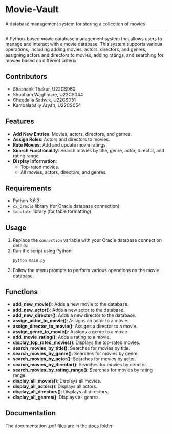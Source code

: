 # Movie-Vault
A database management system for storing a collection of movies

---

A Python-based movie database management system that allows users to manage and interact with a movie database. This system supports various operations, including adding movies, actors, directors, and genres, assigning actors and directors to movies, adding ratings, and searching for movies based on different criteria.

## Contributors
- Shashank Thakur, U22CS060
- Shubham Waghmare, U22CS044
- Cheedalla Sathvik, U22CS031
- Kambalapally Aryan, U22CS054


## Features

- **Add New Entries**: Movies, actors, directors, and genres.
- **Assign Roles**: Actors and directors to movies.
- **Rate Movies**: Add and update movie ratings.
- **Search Functionality**: Search movies by title, genre, actor, director, and rating range.
- **Display Information**:
  - Top-rated movies.
  - All movies, actors, directors, and genres.

## Requirements

- Python 3.6.3
- `cx_Oracle` library (for Oracle database connection)
- `tabulate` library (for table formatting)

## Usage

1. Replace the `connection` variable with your Oracle database connection details.
2. Run the script using Python:
   ```bash
   python main.py
   ```
3. Follow the menu prompts to perform various operations on the movie database.

## Functions

- **add_new_movie()**: Adds a new movie to the database.
- **add_new_actor()**: Adds a new actor to the database.
- **add_new_director()**: Adds a new director to the database.
- **assign_actor_to_movie()**: Assigns an actor to a movie.
- **assign_director_to_movie()**: Assigns a director to a movie.
- **assign_genre_to_movie()**: Assigns a genre to a movie.
- **add_movie_rating()**: Adds a rating to a movie.
- **display_top_rated_movies()**: Displays the top-rated movies.
- **search_movies_by_title()**: Searches for movies by title.
- **search_movies_by_genre()**: Searches for movies by genre.
- **search_movies_by_actor()**: Searches for movies by actor.
- **search_movies_by_director()**: Searches for movies by director.
- **search_movies_by_rating_range()**: Searches for movies by rating range.
- **display_all_movies()**: Displays all movies.
- **display_all_actors()**: Displays all actors.
- **display_all_directors()**: Displays all directors.
- **display_all_genres()**: Displays all genres.

## Documentation

The documentation .pdf files are in the [docs](docs) folder